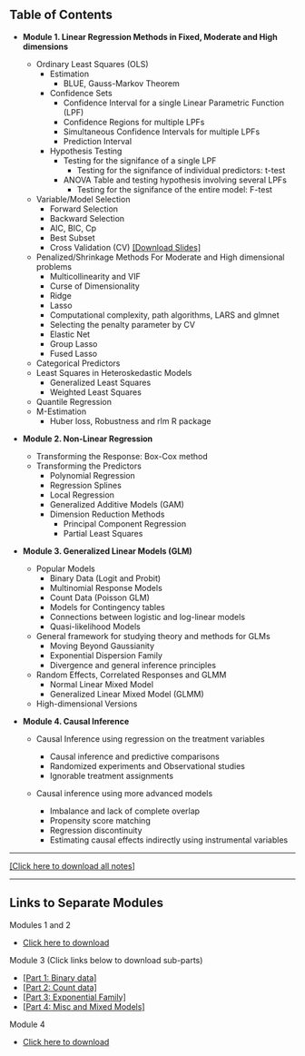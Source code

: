 
Table of Contents
-----------------

* <b> Module 1. Linear Regression Methods in Fixed, Moderate and High dimensions </b>
  * Ordinary Least Squares (OLS)
    * Estimation
      * BLUE, Gauss-Markov Theorem
    * Confidence Sets
      * Confidence Interval for a single Linear Parametric Function (LPF)
      * Confidence Regions for multiple LPFs
      * Simultaneous Confidence Intervals for multiple LPFs
      * Prediction Interval
    * Hypothesis Testing
      * Testing for the signifance of a single LPF
        * Testing for the signifance of individual predictors: t-test
      * ANOVA Table and testing hypothesis involving several LPFs 
        * Testing for the signifance of the entire model: F-test
  * Variable/Model Selection
    * Forward Selection
    * Backward Selection
    * AIC, BIC, Cp
    * Best Subset
    * Cross Validation (CV) [[Download Slides]](https://www.dropbox.com/s/13qskvow8ytv9cf/cross-validation.pdf?dl=0) 
  * Penalized/Shrinkage Methods For Moderate and High dimensional problems
    * Multicollinearity and VIF 
    * Curse of Dimensionality 
    * Ridge
    * Lasso
    * Computational complexity, path algorithms, LARS and glmnet
    * Selecting the penalty parameter by CV
    * Elastic Net
    * Group Lasso
    * Fused Lasso
  * Categorical Predictors
  * Least Squares in Heteroskedastic Models 
    * Generalized Least Squares
    * Weighted Least Squares
  * Quantile Regression   
  * M-Estimation
    * Huber loss, Robustness and rlm R package
  
  
* <b> Module 2. Non-Linear Regression</b>
  * Transforming the Response: Box-Cox method
  * Transforming the Predictors
    * Polynomial Regression
    * Regression Splines
    * Local Regression
    * Generalized Additive Models (GAM)
    * Dimension Reduction Methods
      * Principal Component Regression
      * Partial Least Squares
<!-- * Regression Trees-->  
<!-- * Neural Networks-->
    
   
 * <b> Module 3. Generalized Linear Models (GLM) </b>
   * Popular Models
     * Binary Data (Logit and Probit)
     * Multinomial Response Models
     * Count Data (Poisson GLM)
      - Models for Contingency tables
      - Connections between logistic and log-linear models
     * Quasi-likelihood Models
   * General framework for studying theory and methods for GLMs
     * Moving Beyond Gaussianity
     * Exponential Dispersion Family
     * Divergence and general inference principles
   * Random Effects, Correlated Responses and GLMM
     * Normal Linear Mixed Model
     * Generalized Linear Mixed Model (GLMM)
   <!-- * Joint Modeling and Time to event-->
   * High-dimensional Versions
         
* <b> Module 4. Causal Inference</b>
  * Causal Inference using regression on the treatment variables
    * Causal inference and predictive comparisons
    * Randomized experiments and Observational studies
    * Ignorable treatment assignments

  * Causal inference using more advanced models
    * Imbalance and lack of complete overlap
    * Propensity score matching
    * Regression discontinuity
    * Estimating causal effects indirectly using instrumental variables

-------------------------------------------------------------------------

[[Click here to download all notes]](https://www.dropbox.com/sh/75h9in74cck1nc0/AADnZ_Eodqh5z9cm798pa8r0a?dl=0)

--------------------------
Links to Separate Modules
-------------------------
Modules 1 and 2 
  * [Click here to download](https://www.dropbox.com/s/azj7dm228czl4ui/m1-and-2.pdf?raw=1)

Module 3 (Click links below to download sub-parts)
  * [[Part 1: Binary data]](https://www.dropbox.com/s/drxbnn0ydkjrndl/m3-binomial-glm.pdf?raw=1) 
  * [[Part 2: Count data]](https://www.dropbox.com/s/62zwb9e4weyz07f/m3-poisson-glm.pdf?raw=1) 
  * [[Part 3: Exponential Family]](https://www.dropbox.com/s/aucleen0392kx00/m3-exp-family.pdf?raw=1) 
  * [[Part 4: Misc and Mixed Models]](https://www.dropbox.com/s/wr9fddg6u5wyv4d/m3-misc-and-glmm.pdf?raw=1)
  
Module 4
* [Click here to download](https://www.dropbox.com/s/7t236nn1ijw8kg0/causal-inference.pdf?raw=1)
